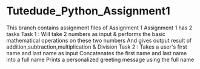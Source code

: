# Tutedude_Python_Assignment1
This branch contains assignment files of Assignment 1
Assignment 1 has 2 tasks
Task 1 : Will take 2 numbers as input & performs the basic mathematical operations on these two numbers
         And gives output result of addition,subtraction,multiplication & Division
Task 2 : Takes a user's first name and last name as input
         Concatenates the first name and last name into a full name
         Prints a personalized greeting message using the full name
